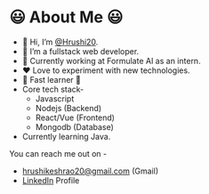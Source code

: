 # :smiley: About Me :smiley:

- 👋 Hi, I’m [@Hrushi20](https://github.com/Hrushi20).
- 👀 I’m a fullstack web developer.
- 🌱 Currently working at Formulate AI as an intern.
- ❤️ Love to experiment with new technologies.
- 🚀 Fast learner 🚀
- Core tech stack-
  - Javascript
  - Nodejs (Backend)
  - React/Vue (Frontend)
  - Mongodb (Database)
- Currently learning Java. 

You can reach me out on -
  - hrushikeshrao20@gmail.com (Gmail)
  - [LinkedIn](https://www.linkedin.com/in/hrushikesh-rao-7741311b0/) Profile

<!---
Hrushi20/Hrushi20 is a ✨ special ✨ repository because its `README.md` (this file) appears on your GitHub profile.
You can click the Preview link to take a look at your changes.
--->
